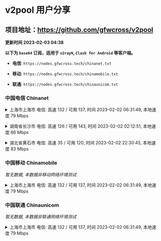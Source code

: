 # v2pool 用户分享
## 项目地址：<https://github.com/gfwcross/v2pool>
**更新时间 2023-02-03 04:38**


**以下为 `base64` 订阅，适用于 `v2rayN`, `Clash for Android` 等客户端。**

- **电信**: `https://nodes.gfwcross.tech/chinanet.txt`

- **移动**: `https://nodes.gfwcross.tech/chinamobile.txt`

- **联通**: `https://nodes.gfwcross.tech/chinaunicom.txt`


### 中国电信 Chinanet
<details><summary>上海市上海市 电信: 高速 132 / 可用 137, 时间 2023-02-02 06:31:49, 本地速度 79 Mbps</summary><p>可用节点订阅：https://transfer.sh/jC1g6i/running.txt<br>高速节点订阅：https://transfer.sh/5V0kdq/good.txt<br>低延迟节点订阅：https://transfer.sh/MShOPN/low_delay.txt</p></details>
<p></p><details><summary>湖南省长沙市 电信: 高速 126 / 可用 143, 时间 2023-02-02 02:12:51, 本地速度 66 Mbps</summary><p>可用节点订阅：https://transfer.sh/WSI4tS/running.txt<br>高速节点订阅：https://transfer.sh/bAhK8v/good.txt<br>低延迟节点订阅：https://transfer.sh/pG1Nxn/low_delay.txt</p></details>
<p></p><details><summary>湖北省黄石市 电信: 高速 35 / 可用 120, 时间 2023-02-02 22:30:45, 本地速度 83 Mbps</summary><p>可用节点订阅：https://transfer.sh/hr9nyM/running.txt<br>高速节点订阅：https://transfer.sh/6uvjwt/good.txt<br>低延迟节点订阅：https://transfer.sh/cxbcDh/low_delay.txt</p></details>
<p></p>

### 中国移动 Chinamobile
<i>暂无数据, 本数据非移动网络环境测试</i>
<details><summary>上海市上海市 电信: 高速 132 / 可用 137, 时间 2023-02-02 06:31:49, 本地速度 79 Mbps</summary><p>可用节点订阅：https://transfer.sh/jC1g6i/running.txt<br>高速节点订阅：https://transfer.sh/5V0kdq/good.txt<br>低延迟节点订阅：https://transfer.sh/MShOPN/low_delay.txt</p></details>
<p></p>

### 中国联通 Chinaunicom
<i>暂无数据, 本数据非联通网络环境测试</i>
<details><summary>上海市上海市 电信: 高速 132 / 可用 137, 时间 2023-02-02 06:31:49, 本地速度 79 Mbps</summary><p>可用节点订阅：https://transfer.sh/jC1g6i/running.txt<br>高速节点订阅：https://transfer.sh/5V0kdq/good.txt<br>低延迟节点订阅：https://transfer.sh/MShOPN/low_delay.txt</p></details>
<p></p>
